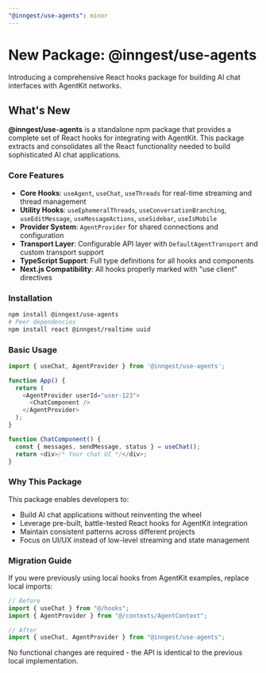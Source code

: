 ```yaml
---
"@inngest/use-agents": minor
---
```


# New Package: @inngest/use-agents

Introducing a comprehensive React hooks package for building AI chat interfaces with AgentKit networks.

## What's New

**@inngest/use-agents** is a standalone npm package that provides a complete set of React hooks for integrating with AgentKit. This package extracts and consolidates all the React functionality needed to build sophisticated AI chat applications.

### Core Features

- **Core Hooks**: `useAgent`, `useChat`, `useThreads` for real-time streaming and thread management
- **Utility Hooks**: `useEphemeralThreads`, `useConversationBranching`, `useEditMessage`, `useMessageActions`, `useSidebar`, `useIsMobile`
- **Provider System**: `AgentProvider` for shared connections and configuration
- **Transport Layer**: Configurable API layer with `DefaultAgentTransport` and custom transport support
- **TypeScript Support**: Full type definitions for all hooks and components
- **Next.js Compatibility**: All hooks properly marked with "use client" directives

### Installation

```bash
npm install @inngest/use-agents
# Peer dependencies
npm install react @inngest/realtime uuid
```

### Basic Usage

```typescript
import { useChat, AgentProvider } from '@inngest/use-agents';

function App() {
  return (
    <AgentProvider userId="user-123">
      <ChatComponent />
    </AgentProvider>
  );
}

function ChatComponent() {
  const { messages, sendMessage, status } = useChat();
  return <div>/* Your chat UI */</div>;
}
```

### Why This Package

This package enables developers to:

- Build AI chat applications without reinventing the wheel
- Leverage pre-built, battle-tested React hooks for AgentKit integration
- Maintain consistent patterns across different projects
- Focus on UI/UX instead of low-level streaming and state management

### Migration Guide

If you were previously using local hooks from AgentKit examples, replace local imports:

```typescript
// Before
import { useChat } from "@/hooks";
import { AgentProvider } from "@/contexts/AgentContext";

// After
import { useChat, AgentProvider } from "@inngest/use-agents";
```

No functional changes are required - the API is identical to the previous local implementation.
